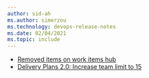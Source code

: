 ```yaml
---
author: sid-ah
ms.author: simerzou
ms.technology: devops-release-notes
ms.date: 02/04/2021
ms.topic: include
---
```


- [Removed items on work items hub](#removed-items-on-work-items-hub)
- [Delivery Plans 2.0: Increase team limit to 15](#delivery-plans-20-increase-team-limit-to-15)

